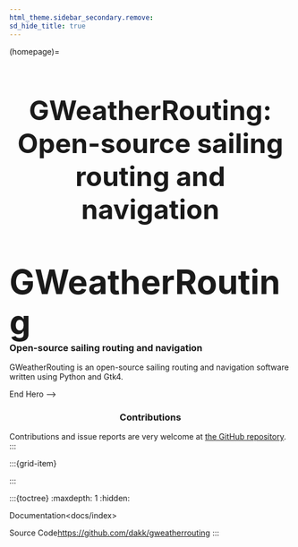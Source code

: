 ```yaml
---
html_theme.sidebar_secondary.remove:
sd_hide_title: true
---
```

<link rel="stylesheet" href="https://cdnjs.cloudflare.com/ajax/libs/font-awesome/5.9.0/css/fontawesome.min.css" integrity="sha512-TPigxKHbPcJHJ7ZGgdi2mjdW9XHsQsnptwE+nOUWkoviYBn0rAAt0A5y3B1WGqIHrKFItdhZRteONANT07IipA==" crossorigin="anonymous" referrerpolicy="no-referrer" />
<style>
.bd-main .bd-content .bd-article-container {
  max-width: 70rem; /* Make homepage a little wider instead of 60em */
}
/* Extra top/bottom padding to the sections */
article.bd-article section {
  padding: 3rem 0 7rem;
}
/* Override all h1 headers except for the hidden ones */
h1:not(.sd-d-none) {
  font-weight: bold;
  font-size: 48px;
  text-align: center;
  margin-bottom: 4rem;
}
/* Override all h3 headers that are not in hero */
h3:not(#hero h3) {
  font-weight: bold;
  text-align: center;
}
</style>

(homepage)=
# GWeatherRouting: Open-source sailing routing and navigation

<div id="hero">

<div id="hero-left">  <!-- Start Hero Left -->
  <h2 style="font-size: 60px; font-weight: bold; margin: 2rem auto 0;">GWeatherRouting</h2>
  <h3 style="font-weight: bold; margin-top: 0;">Open-source sailing routing and navigation</h3>
  <p>GWeatherRouting is an open-source sailing routing and navigation software written using Python and Gtk4.</p>

<!-- <div class="homepage-button-container">
  <div class="homepage-button-container-row">
      <a href="./docs/qiskit_example.html" class="homepage-button primary-button">Get Started</a>
      <a href="https://dqpu.io/app" target="_blank" class="homepage-button secondary-button">App UI</a>
  </div>
  <div class="homepage-button-container-row">
      <a href="./docs/index.html" class="homepage-button-link">See Documentation →</a>
  </div>
</div> -->
</div>  <!-- End Hero Left -->
<!-- <div id="hero-right">

<!-- ```bash
pip install dqpu
```

```python
from dqpu.backends.qiskit import DQPUBackend

backend = DQPUBackend()
backend.load_account("dqpu_alice.testnet")

job = backend.run(quantum_circuit, shots=1024)
counts = job.result().get_counts(circ)
```

</div> -->

</div>  End Hero -->



<!-- # Workflow

<p>The DQPU system is composed of 3 actors:</p>
<br>

::::{grid} 1 1 3 3

:::{grid-item}

<div align="center">
<i class="fa fa-user fa-5x"></i><br><br>

<b>Clients</b>: users who need to perform a quantum sampling
</div>

:::

:::{grid-item}
<div align="center">
<i class="fa fa-user-shield fa-5x"></i><br><br>
<b>Verifiers</b>: delegates who check for data validity and detect cheating users
</div>
:::

:::{grid-item}
<div align="center">
<i class="fa fa-cogs fa-5x"></i><br><br>
<b>Samplers</b>: users who run quantum samplers
</div>
:::

::::


The following process outlines how clients can submit quantum circuits for sampling using the DQPU contract on NEAR blockchain:

1. **Client Submits Job**: A *Client* sends a quantum circuit along with a reward to the DQPU smart contract

2. **Verifier Validates Circuit**: A *Verifier* validates the submitted circuit adding `trap qubits`

3. **Simulation or Hardware Execution**: A *Sampler* executes the job retrieved from the waiting list and submit the result

4. **Verifier Checks Result**: The *Verifier* checks result validity and the rewards are distributed

5. **Client Receives Result**: The *Client* can retrieve the final result from the smart contract.

Read the extended workflow from the [README Workflow section](https://github.com/dakk/dqpu?tab=readme-ov-file#workflow)


# Support DQPU

::::{grid} 1 1 2 2

:::{grid-item} -->

<h3>Contributions</h3>

Contributions and issue reports are very welcome at
[the GitHub repository](https://github.com/dakk/gweatherrouting).
:::

:::{grid-item}

<!-- <h3>Citation</h3>

```
  @software{dqpu2024,
      author = {Davide Gessa},
      title = {dqpu: A Web3-Powered, Decentralized Quantum Simulator with Verifiable Computation },
      url = {https://github.com/dakk/dqpu},
      year = {2024},
  }
``` -->

:::

:::{toctree}
:maxdepth: 1
:hidden:

<!-- Getting Started<docs/qiskit_example.ipynb> -->
Documentation<docs/index>
<!-- Node operator<nodes/index> -->
<!-- API<api/index> -->
<!-- App UI<https://dqpu.io/app> -->
Source Code<https://github.com/dakk/gweatherrouting>
:::
